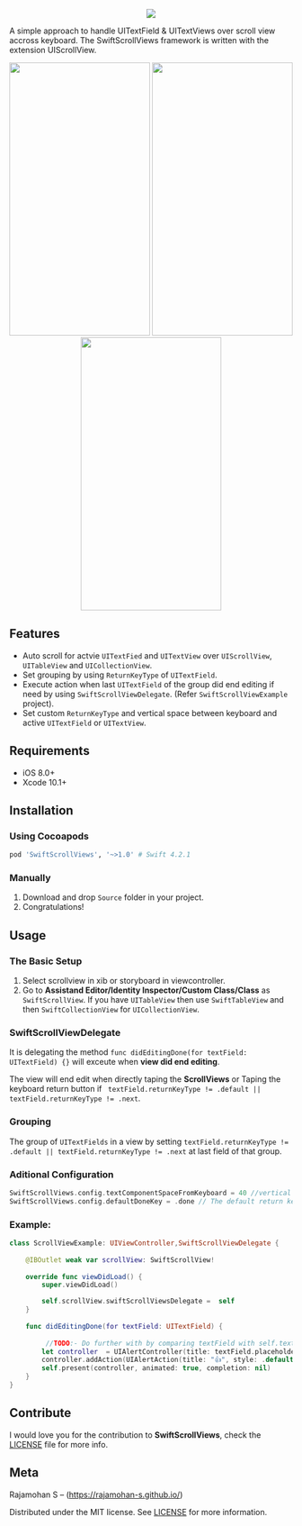 <p align="center">
  <img src="https://rajamohan-s.github.io/swiftscrollviews/logo.png">
</p>
<p>
A simple approach to handle UITextField & UITextViews over scroll view accross keyboard. The SwiftScrollViews framework is written with the extension UIScrollView.
</p>
<p align="center">
  <img width = "250" height = "485" src="https://rajamohan-s.github.io/swiftscrollviews/demo/SwiftScrollView.gif">
  <img width = "250" height = "485" src="https://rajamohan-s.github.io/swiftscrollviews/demo/SwiftTableView.gif">
  <img width = "250" height = "485" src="https://rajamohan-s.github.io/swiftscrollviews/demo/SwiftCollectionView.gif">
</p>

## Features

- Auto scroll for actvie `UITextFied` and `UITextView` over `UIScrollView`, `UITableView` and `UICollectionView`.
- Set grouping by using `ReturnKeyType` of `UITextField`.
- Execute action when last `UITextField` of the group did end editing if need by using `SwiftScrollViewDelegate`. (Refer `SwiftScrollViewExample` project).
- Set custom `ReturnKeyType` and vertical space between keyboard and active `UITextField` or `UITextView`.

## Requirements

- iOS 8.0+
- Xcode 10.1+

## Installation

### Using Cocoapods

```ruby
pod 'SwiftScrollViews', '~>1.0' # Swift 4.2.1
```

### Manually
1. Download and drop ```Source``` folder in your project.  
2. Congratulations! 

## Usage

### The Basic Setup
   1. Select scrollview in xib or storyboard in viewcontroller.
   2. Go to **Assistand Editor/Identity Inspector/Custom Class/Class** as `SwiftScrollView`. If you have `UITableView` then use `SwiftTableView` and then `SwiftCollectionView` for `UICollectionView`.

### SwiftScrollViewDelegate

It is delegating the method ```func didEditingDone(for textField: UITextField) {}``` will exceute when **view did end editing**.

 The view will end edit when directly taping the **ScrollViews** or Taping the keyboard return button if ` textField.returnKeyType != .default || textField.returnKeyType != .next`.
 
 ### Grouping
 
  The group of `UITextFields` in a view by setting `textField.returnKeyType != .default || textField.returnKeyType != .next` at last field of that group.

### Aditional Configuration 

```swift
SwiftScrollViews.config.textComponentSpaceFromKeyboard = 40 //vertical space between keyboard and active text field or text view.
SwiftScrollViews.config.defaultDoneKey = .done // The default return key of last text field over the scroll view.
```

### Example:
```swift
class ScrollViewExample: UIViewController,SwiftScrollViewDelegate {
  
    @IBOutlet weak var scrollView: SwiftScrollView!
    
    override func viewDidLoad() {
        super.viewDidLoad()

        self.scrollView.swiftScrollViewsDelegate =  self
    }
    
    func didEditingDone(for textField: UITextField) {
          
         //TODO:- Do further with by comparing textField with self.textField
        let controller  = UIAlertController(title: textField.placeholder ?? "Place Holder Nil", message: "✅ Editing Done!", preferredStyle: .alert)
        controller.addAction(UIAlertAction(title: "👍", style: .default, handler: nil))
        self.present(controller, animated: true, completion: nil)
    }
}
```
## Contribute
I would love you for the contribution to **SwiftScrollViews**, check the [LICENSE](https://github.com/RAJAMOHAN-S/SwiftScrollViews/blob/master/LICENSE.md) file for more info.

## Meta

Rajamohan S – (https://rajamohan-s.github.io/)

Distributed under the MIT license. See [LICENSE](https://github.com/RAJAMOHAN-S/SwiftScrollViews/blob/master/LICENSE.md) for more information.
